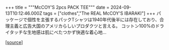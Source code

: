 +++
title = """McCOY'S 2pcs PACK TEE"""
date = 2024-09-13T10:12:46.000Z
tags = ["clothes","The REAL McCOY'S IBARAKI"]
+++
パッケージで個性を主張するパックTシャツは1940年代後半には存在しており、合理主義と広告大国のアメリカらしいプロダクツと言える。 コットン100%のドライタッチな生地感は肌にべたつかず快適な着心地...

[[source]](https://the-realmccoys.ocnk.net/product/1124)
